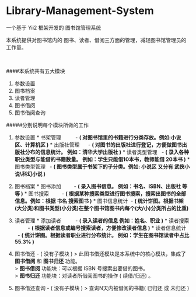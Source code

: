 # Library-Management-System
一个基于 Yii2 框架开发的 图书馆管理系统

本系统提供对图书馆内的 图书、读者、借阅三方面的管理，减轻图书馆管理员的工作量。


<br/>

####本系统共有五大模块
  1.  参数设置
  2.  图书档案
  3.  读者管理
  4.  图书借阅
  5.  图书借阅查询
  

#####分别说明每个模块所做的工作 

  1. 参数设置
    * 书架管理 &nbsp;&nbsp; &nbsp;&nbsp;&nbsp;&nbsp;&nbsp;&nbsp;- **( 对图书馆里的书籍进行分类存放。例如:小说区、计算机区 )**
    * 出版社管理 &nbsp;&nbsp;&nbsp;&nbsp;&nbsp;- **( 对图书的出版社进行登记，方便做图书出版社分布的信息统计。 例如：清华大学出版社 )**
    * 读者类型管理 &nbsp; - **( 录入各种职业类型与能借的书籍数量。 例如：学生只能借10本书，教师能借 20本书 )**
    * 图书类型管理 &nbsp; - **( 图书类型属于书架下的子分类。例如: 小说区 又分有 武侠小说\科幻小说  )**

  2. 图书档案
    * 图书添加 &nbsp;&nbsp;&nbsp;&nbsp;&nbsp;&nbsp;&nbsp;&nbsp;- **( 录入图书信息。 例如：书名、ISBN、出版社 等等  )**
    * 图书搜索 &nbsp;&nbsp;&nbsp;&nbsp;&nbsp;&nbsp;&nbsp;&nbsp;- **( 根据某种搜索类型进行图书搜索，搜索出图书的全部信息。例如：根据 书名 搜索图书  )**
    * 图书信息统计 &nbsp;- **( 统计饼图。根据书架(大分类)和图书类型(小分类)在整个图书馆图书内每个(大/小)分类所占的比重)**
    
  3. 读者管理
    * 添加读者 &nbsp;&nbsp;&nbsp;&nbsp;&nbsp;&nbsp;&nbsp;&nbsp; - **( 录入读者的信息 例如：姓名、职业  )**
    * 读者搜索 &nbsp;&nbsp;&nbsp;&nbsp;&nbsp;&nbsp;&nbsp;&nbsp; - **( 根据读者信息或编号搜索读者，方便修改读者信息 )**
    * 读者信息统计 &nbsp;&nbsp;- **( 统计饼图。根据读者职业进行分布统计。 例如：学生在图书馆读者中占比 55.3% )**

  4. 图书借还 - ( 没有子模块 )
    > 此图书借还模块是本系统中的核心模块，集成了 **图书借阅** 和 **图书归还** 功能。<br/> 
    > **图书借阅** 功能块：可以根据 ISBN 号搜索出要借的图书。<br/>
    > **图书归还** 功能块：对读者所借阅图书的操作 ( 续借/归还) 。

  5. 图书借还查询 - ( 没有子模块 )
    > 查询N天内被借阅的书籍( 已归还 或 未归还 )
         
